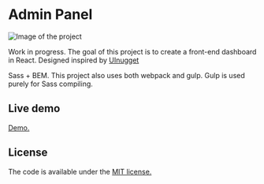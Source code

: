 # Admin Panel

![Image of the project]()

Work in progress. The goal of this project is to create a front-end dashboard in React. Designed inspired by [UInugget](https://www.behance.net/gallery/44056351/UInuggetcom-Free-Dashboard-Design)

Sass + BEM. This project also uses both webpack and gulp. Gulp is used purely for Sass compiling.


## Live demo

[Demo.](https://ivanrdvc.com/react-dashboard)

## License

The code is available under the [MIT license.](http://www.opensource.org/licenses/mit-license.php)